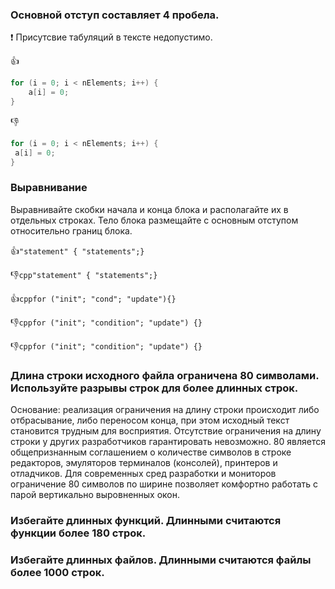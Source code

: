 ### Основной отступ составляет 4 пробела.

:exclamation: Присутсвие табуляций в тексте недопустимо.

:+1:
```cpp
for (i = 0; i < nElements; i++) {
    a[i] = 0;
}
```

:-1:
```cpp
for (i = 0; i < nElements; i++) {
 a[i] = 0;
}
```

### Выравнивание

Выравнивайте скобки начала и конца блока и располагайте их в отдельных строках. Тело блока размещайте с основным отступом относительно границ блока.

:+1:`"statement" { "statements";}`

:-1:`cpp"statement" { "statements";}`

:+1:`cppfor ("init"; "cond"; "update"){}`

:-1:`cppfor ("init"; "condition"; "update") {}`

:-1:`cppfor ("init"; "condition"; "update") {}`

### Длина строки исходного файла ограничена 80 символами. Используйте разрывы строк для более длинных строк.

Основание: реализация ограничения на длину строки происходит либо отбрасывание, либо переносом конца, при этом исходный текст становится трудным для восприятия. Отсутствие ограничения на длину строки у других разработчиков гарантировать невозможно. 80 является общепризнанным соглашением о количестве символов в строке редакторов, эмуляторов терминалов \(консолей\), принтеров и отладчиков. Для современных сред разработки и мониторов ограничение 80 символов по ширине позволяет комфортно работать с парой вертикально выровненных окон.

### Избегайте длинных функций. Длинными считаются функции более 180 строк.

### Избегайте длинных файлов. Длинными считаются файлы более 1000 строк.

